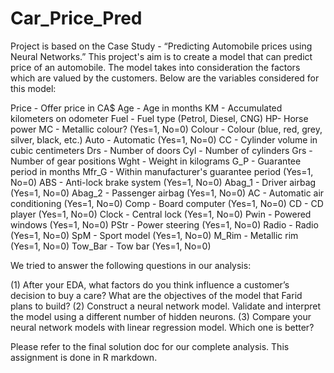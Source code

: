 # Car_Price_Pred

Project is based on the Case Study - “Predicting Automobile prices using Neural Networks.”
This project's aim is to create a model that can predict price of an automobile. The model takes into consideration the factors which are valued by the customers. 
Below are the variables considered for this model:

Price	- Offer price in CA$
Age	- Age in months
KM	- Accumulated kilometers on odometer
Fuel -	Fuel type (Petrol, Diesel, CNG)
HP- 	Horse power
MC	- Metallic colour? (Yes=1, No=0)
Colour -	Colour (blue, red, grey, silver, black, etc.)
Auto	- Automatic (Yes=1, No=0)
CC	- Cylinder volume in cubic centimeters
Drs	- Number of doors
Cyl	- Number of cylinders
Grs	- Number of gear positions
Wght	- Weight in kilograms
G_P	- Guarantee period in months
Mfr_G	- Within manufacturer's guarantee period (Yes=1, No=0)
ABS	- Anti-lock brake system (Yes=1, No=0)
Abag_1	- Driver airbag (Yes=1, No=0)
Abag_2	- Passenger airbag (Yes=1, No=0)
AC	- Automatic air conditioning (Yes=1, No=0)
Comp	- Board computer (Yes=1, No=0)
CD	- CD player (Yes=1, No=0)
Clock -	Central lock (Yes=1, No=0)
Pwin	- Powered windows (Yes=1, No=0)
PStr	- Power steering (Yes=1, No=0)
Radio	- Radio (Yes=1, No=0)
SpM	- Sport model (Yes=1, No=0)
M_Rim	- Metallic rim (Yes=1, No=0)
Tow_Bar	- Tow bar (Yes=1, No=0)

We tried to answer the following questions in our analysis:

(1) After your EDA, what factors do you think influence a customer’s decision to buy a care? What are the objectives of the model that Farid plans to build?
(2) Construct a neural network model. Validate and interpret the model using a different number of hidden neurons.
(3) Compare your neural network models with linear regression model. Which one is better?

Please refer to the final solution doc for our complete analysis. This assignment is done in R markdown.
